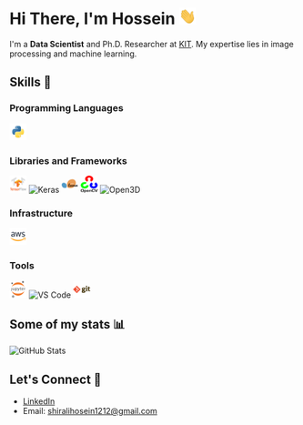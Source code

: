 <h1>Hi There, I'm Hossein <img  src="https://raw.githubusercontent.com/ABSphreak/ABSphreak/master/gifs/Hi.gif" width="30px"></h1>

I'm a **Data Scientist** and Ph.D. Researcher at [KIT](https://www.kit.edu/kit/english/index.php "KIT University"). My expertise lies in image processing and machine learning.

## Skills :muscle:

### Programming Languages
<img title="Python" alt="Python" width="30px" src="https://raw.githubusercontent.com/github/explore/master/topics/python/python.png">

### Libraries and Frameworks
<img title="TensorFlow" alt="TensorFlow" width="30px" src="https://raw.githubusercontent.com/github/explore/master/topics/tensorflow/tensorflow.png"> <img title="Keras" alt="Keras" width="30px" src="https://upload.wikimedia.org/wikipedia/commons/thumb/a/ae/Keras_logo.svg/240px-Keras_logo.svg.png"> <img title="Scikit-Learn" alt="Scikit Learn" width="30px" src="https://raw.githubusercontent.com/github/explore/master/topics/scikit-learn/scikit-learn.png"> <img title="OpenCV" alt="OpenCV" width="30px" src="https://raw.githubusercontent.com/github/explore/master/topics/opencv/opencv.png"> <img title="Open3D" alt="Open3D" width="30px" src="https://raw.githubusercontent.com/intel-isl/Open3D/master/docs/_static/open3d_logo_horizontal.png">

### Infrastructure
<img title="AWS" alt="AWS" width="30px" src="https://raw.githubusercontent.com/github/explore/main/topics/aws/aws.png">


### Tools
<img title="Jupyter Notebook" alt="Jupyter Notebook" width="30px" src="https://raw.githubusercontent.com/github/explore/master/topics/jupyter-notebook/jupyter-notebook.png"> <img title="VS Code" alt="VS Code" width="30px" src="https://img.icons8.com/fluent/48/000000/visual-studio-code-2019.png"> <img title="Git" alt="Git" width="30px" src="https://raw.githubusercontent.com/github/explore/master/topics/git/git.png">

## Some of my stats :bar_chart:

![GitHub Stats](https://github-readme-stats.vercel.app/api?username=hosseinshirali&show_icons=true&theme=radical&include_all_commits=true)

## Let's Connect :handshake:

- [LinkedIn](https://www.linkedin.com/in/hossein-shirali-a5a498171)
- Email: [shiralihosein1212@gmail.com](mailto:shiralihosein1212@gmail.com)
